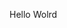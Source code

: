 Hello Wolrd









































































































































































































































































































































































































































































































































































































































































































































































































































































































































































































































































































































































































































































































































































































































































































































































































































































































































































































































































































